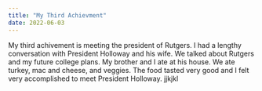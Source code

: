```yaml
---
title: "My Third Achievment"
date: 2022-06-03
---
```

My third achivement is meeting the president of Rutgers. I had a lengthy conversation with President Holloway and his wife. We talked about Rutgers and my future college plans. My brother and I ate at his house. We ate turkey, mac and cheese, and veggies. The food tasted very good and I felt very accomplished to meet President Holloway.   jjkjkl  
